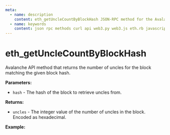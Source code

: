 ```yaml
---
meta:
  - name: description
    content: eth_getUncleCountByBlockHash JSON-RPC method for the Avalanche API available with examples in web3.js, web3.py, eth.rb, and cURL.
  - name: keywords
    content: json rpc methods curl api web3.py web3.js eth.rb javascript python ruby Avalanche 
---
```


# eth_getUncleCountByBlockHash

Avalanche API method that returns the number of uncles for the block matching the given block hash.    

**Parameters:**  

* `hash` - The hash of the block to retrieve uncles from.

**Returns:** 

* `uncles` - The integer value of the number of uncles in the block. Encoded as hexadecimal.

**Example:**

<CodeSwitcher :languages="{js:'web3.js', py:'web3.py', rb:'eth.rb', cr:'cURL'}">
<template v-slot:js>

``` js
const Web3 = require("web3");
const node_url = "CHAINSTACK_NODE_URL";
const web3 = new Web3(node_url);
web3.eth.getBlockUncleCount("0x3fe4041aba4d707d0685fe42672d34781a514f686a76b004a57b8ce20e253b07", (err, uncle) => {
  console.log(uncle)
})
```

</template>
<template v-slot:py>

``` py
from web3 import Web3  
node_url = "CHAINSTACK_NODE_URL" 
web3 = Web3(Web3.HTTPProvider(node_url)) 
print(web3.eth.get_uncle_count("0x3fe4041aba4d707d0685fe42672d34781a514f686a76b004a57b8ce20e253b07"))   
```

</template>
<template v-slot:rb>

``` rb
require "eth"
client = Eth::Client.create "CHAINSTACK_NODE_URL"
response = client.eth_get_uncle_count_by_block_hash("0x3fe4041aba4d707d0685fe42672d34781a514f686a76b004a57b8ce20e253b07")
puts response["result"].to_i(16)
```

</template>
<template v-slot:cr>

``` sh
curl -X POST "CHAINSTACK_NODE_URL" \
  -H "Content-Type: application/json" \
  --data '{"method":"eth_getUncleCountByBlockHash","params":["0x3fe4041aba4d707d0685fe42672d34781a514f686a76b004a57b8ce20e253b07"],"id":1,"jsonrpc":"2.0"}'
```

</template>
</CodeSwitcher>